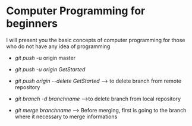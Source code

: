 <!--
author:   Your Name

email:    your@mail.org

version:  0.0.1

language: en

narrator: US English Female

comment:  Try to write a short comment about
          your course, multiline is also okay.

link:     https://cdn.jsdelivr.net/chartist.js/latest/chartist.min.css

script:   https://cdn.jsdelivr.net/chartist.js/latest/chartist.min.js

translation: Deutsch  translations/German.md

translation: Français translations/French.md
-->
# Computer Programming for beginners

I will present you the basic concepts of computer programming for those who do not have any idea of programming

+ _git push_ -u origin master

+ _git push -u origin GetStarted_

+ _git push origin --delete GetStarted_ --> to delete branch from remote repository

+ _git branch -d branchname_ -->to delete branch from local repository

+ _git merge branchname_ --> Before merging, first is going to the branch where it necessary to merge informations
